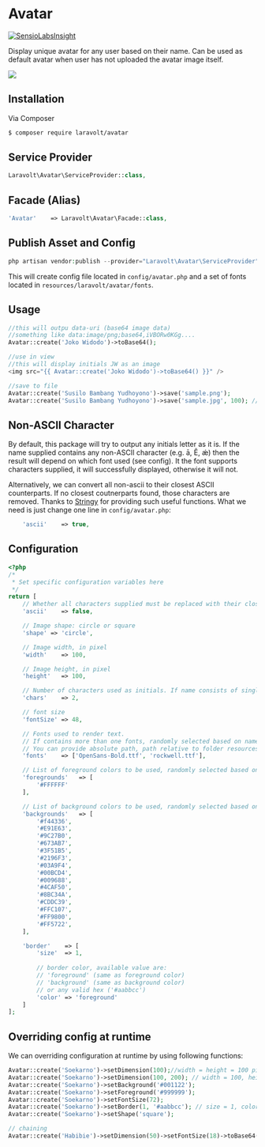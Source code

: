 # Avatar

[![SensioLabsInsight](https://insight.sensiolabs.com/projects/d8a4b0d9-8603-406d-85c9-e0f5fa8c5650/big.png)](https://insight.sensiolabs.com/projects/d8a4b0d9-8603-406d-85c9-e0f5fa8c5650)

Display unique avatar for any user based on their name. Can be used as default avatar when user has not uploaded the avatar image itself.

![](https://dl.dropboxusercontent.com/u/21271348/laravolt/avatar/avatar-result.png)

## Installation

Via Composer

``` bash
$ composer require laravolt/avatar
```
## Service Provider
``` php
Laravolt\Avatar\ServiceProvider::class,
```
## Facade (Alias)
``` php
'Avatar'    => Laravolt\Avatar\Facade::class,
```
## Publish Asset and Config
``` php
php artisan vendor:publish --provider="Laravolt\Avatar\ServiceProvider"
```
This will create config file located in `config/avatar.php` and a set of fonts located in `resources/laravolt/avatar/fonts`.

## Usage
```php
//this will outpu data-uri (base64 image data)
//something like data:image/png;base64,iVBORw0KGg....
Avatar::create('Joko Widodo')->toBase64();

//use in view
//this will display initials JW as an image
<img src="{{ Avatar::create('Joko Widodo')->toBase64() }}" />

//save to file
Avatar::create('Susilo Bambang Yudhoyono')->save('sample.png');
Avatar::create('Susilo Bambang Yudhoyono')->save('sample.jpg', 100); // quality = 100

```

## Non-ASCII Character
By default, this package will try to output any initials letter as it is. If the name supplied contains any non-ASCII character (e.g. ā, Ě, ǽ) then the result will depend on which font used (see config). It the font supports characters supplied, it will successfully displayed, otherwise it will not.

Alternatively, we can convert all non-ascii to their closest ASCII counterparts. If no closest coutnerparts found, those characters are removed. Thanks to [Stringy](https://github.com/danielstjules/Stringy) for providing such useful functions. What we need is just change one line in `config/avatar.php`:

``` php
    'ascii'    => true,
```

## Configuration
``` php
<?php
/*
 * Set specific configuration variables here
 */
return [
    // Whether all characters supplied must be replaced with their closest ASCII counterparts
    'ascii'    => false,

    // Image shape: circle or square
    'shape' => 'circle',

    // Image width, in pixel
    'width'    => 100,

    // Image height, in pixel
    'height'   => 100,

    // Number of characters used as initials. If name consists of single word, the first N character will be used
    'chars'    => 2,

    // font size
    'fontSize' => 48,

    // Fonts used to render text.
    // If contains more than one fonts, randomly selected based on name supplied
    // You can provide absolute path, path relative to folder resources/laravolt/avatar/fonts/, or mixed.    
    'fonts'    => ['OpenSans-Bold.ttf', 'rockwell.ttf'],

    // List of foreground colors to be used, randomly selected based on name supplied
    'foregrounds'   => [
        '#FFFFFF'
    ],

    // List of background colors to be used, randomly selected based on name supplied
    'backgrounds'   => [
        '#f44336',
        '#E91E63',
        '#9C27B0',
        '#673AB7',
        '#3F51B5',
        '#2196F3',
        '#03A9F4',
        '#00BCD4',
        '#009688',
        '#4CAF50',
        '#8BC34A',
        '#CDDC39',
        '#FFC107',
        '#FF9800',
        '#FF5722',
    ],

    'border'    => [
        'size'  => 1,
        
        // border color, available value are:
        // 'foreground' (same as foreground color)
        // 'background' (same as background color)
        // or any valid hex ('#aabbcc')
        'color' => 'foreground'
    ]
];

```

## Overriding config at runtime
We can overriding configuration at runtime by using following functions:

``` php
Avatar::create('Soekarno')->setDimension(100);//width = height = 100 pixel
Avatar::create('Soekarno')->setDimension(100, 200); // width = 100, height = 200
Avatar::create('Soekarno')->setBackground('#001122');
Avatar::create('Soekarno')->setForeground('#999999');
Avatar::create('Soekarno')->setFontSize(72);
Avatar::create('Soekarno')->setBorder(1, '#aabbcc'); // size = 1, color = #aabbcc
Avatar::create('Soekarno')->setShape('square');

// chaining
Avatar::create('Habibie')->setDimension(50)->setFontSize(18)->toBase64();

``` 
